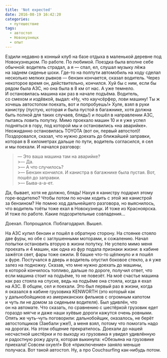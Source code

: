```yaml
---
title: 'Not expected'
date: 2016-08-19 16:42:20
categories:
  - путешествие
tags:
  - автостоп
  - Новокузнецк
  - опыт
---
```


Ездили недавно в&nbsp;конный клуб на&nbsp;базе отдыха в&nbsp;маленькой деревне под Новокузнецком.
По&nbsp;работе. По&nbsp;любимой. Поездка была вполне себе обычной: водитель страдал,
а&nbsp;я&nbsp;&mdash; спал, ел, слушал музыку лёжа на&nbsp;заднем сиденье шохи. <nobr>Где-то</nobr>
на&nbsp;полпути автомобиль на&nbsp;ходу сделал несколько мелких рывков&nbsp;&mdash; бензин
кончается, сказал водитель. Через некоторое время он, действительно, кончился. Хуй&nbsp;бы
с&nbsp;ним, если&nbsp;бы рядом была АЗС, но&nbsp;она была в&nbsp;8&nbsp;км от&nbsp;нас. А&nbsp;уже
темнело. И&nbsp;остановилась машина как раз в&nbsp;начале подъёма. Водитель, со&nbsp;смехом
и&nbsp;издёвкой, выдал: &laquo;Ну, что каучсёрфер, лови машину! Ты&nbsp;ж хочешь автостопом поехать,
вот и&nbsp;попробуешь!&raquo; Хуле, взял в&nbsp;руки канистру (пустую, которая и&nbsp;была пустой
в&nbsp;багажнике, хотя должна быть полной для таких случаев, блядь!) и&nbsp;пошёл в&nbsp;направлении
АЗС, пытаясь ловить попутку. Мимо проехало машин 10 и&nbsp;я&nbsp;уже успел подняться в&nbsp;гору,
под которой мы&nbsp;и&nbsp;остановились &laquo;на&nbsp;аварийке&raquo;. Неожиданно остановилась
TOYOTA (вот он, первый автостоп)! Поздоровался, сказал, что нужно доехать до&nbsp;ближайшей
заправки, которая в&nbsp;8 километрах дальше по&nbsp;пути, водитель согласился, я&nbsp;сел
и&nbsp;мы&nbsp;поехали. И&nbsp;начался разговор:

> &mdash;&nbsp;Это ваша машина там
> на&nbsp;аварийке?<br> >&mdash;&nbsp;Да.<br> >&mdash;&nbsp;А&nbsp;что
> случилось?<br> >&mdash;&nbsp;Бензин кончился. И&nbsp;канистра в&nbsp;багажнике была пустая. Вот,
> пошёл до&nbsp;заправки.<br> >&mdash;&nbsp;Быва-<nobr>а-а-ет</nobr>.

Да, бывает, хотя не&nbsp;должно, блядь! Нахуя я&nbsp;канистру подарил этому
<nobr>горе-водителю</nobr>? Чтобы потом по&nbsp;ночам ходить с&nbsp;этой&nbsp;же канистрой
за&nbsp;бензином? Не&nbsp;помню ход дальнейшего разговора, но&nbsp;выяснилось, что водитель тоёты
тоже ехал в&nbsp;Новокузнецк. И&nbsp;тоже из&nbsp;Красноярска. И&nbsp;тоже по&nbsp;работе. Какие
подозрительные совпадения&hellip;

Доехал. Попрощался. Поблагодарил. Вышел.

На АЗС купил бензин и&nbsp;пошёл в&nbsp;обратную сторону. На&nbsp;стоянке стояло две фуры,
но&nbsp;обе с&nbsp;заглушенными моторами, к&nbsp;сожалению. Начал попытки остановить вторую
в&nbsp;жизни попутку. Не&nbsp;успело мимо меня проехать и&nbsp;4&nbsp;машин, как одна из&nbsp;фур
подала признаки жизни: в&nbsp;кабине зажёгся свет, фары тоже ожили. В&nbsp;башке <nobr>что-то</nobr>
щёлкнуло и&nbsp;я&nbsp;пошёл к&nbsp;фуре. Постучался в&nbsp;дверь и&nbsp;водитель опустил боковое
стекло, а&nbsp;я&nbsp;уже залез на&nbsp;подножку. Сказав, что мне нужно доехать до&nbsp;машины,
в&nbsp;которой кончилось топливо, дальше по&nbsp;дороге, получил ответ, что если машина стоит
на&nbsp;подъёме, то&nbsp;не&nbsp;повезёт. На&nbsp;моё счастье машина как раз стояла на&nbsp;спуске,
ведь на&nbsp;подъёме она стояла, когда я&nbsp;ехал на&nbsp;АЗС. В&nbsp;общем, сел и&nbsp;поехали.
Это был первый раз в&nbsp;жизни, когда я&nbsp;оказался в&nbsp;кабине грузовика KENWORTH (это который
как у&nbsp;дальнобойщиков из&nbsp;американских фильмов с&nbsp;огромным капотом и&nbsp;чуть&nbsp;ли
не&nbsp;домом за&nbsp;сиденьем водителя). Был удивлён, что он&nbsp;на&nbsp;автомате. Что сказать,
по&nbsp;сравнению с&nbsp;шестёркой грузовик едет гораздо мягче и&nbsp;даже наши хуёвые дороги
кажутся очень ровными. Опять&nbsp;же <nobr>чуть-чуть</nobr> поговорили: дальнобойщик, оказалось,
не&nbsp;берёт автостопщиков (Заебали уже!), а&nbsp;меня взял, потому что помогать надо
на&nbsp;дорогах. На&nbsp;этом общение прекратилось. Доехали до&nbsp;нашей несчастной шестёрки
и&nbsp;по&nbsp;выходу из&nbsp;грузовика я&nbsp;увидел удивлённую и&nbsp;радостную рожу друга,
которая выкинула: &laquo;Обезьяна на&nbsp;грузовике приехала! Совсем охуел!&raquo; Всё
&laquo;приключение&raquo; заняло меньше получаса. Вот такой автостоп. Ну, а&nbsp;про Couchsurfing
<nobr>как-нибудь</nobr> потом.
